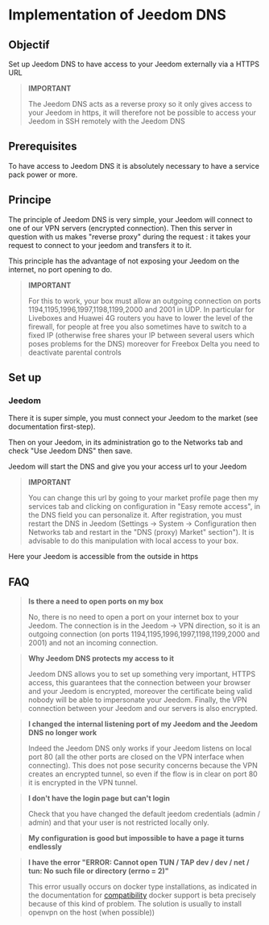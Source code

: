 # Implementation of Jeedom DNS

## Objectif

Set up Jeedom DNS to have access to your Jeedom externally via a HTTPS URL

> **IMPORTANT**
>
>The Jeedom DNS acts as a reverse proxy so it only gives access to your Jeedom in https, it will therefore not be possible to access your Jeedom in SSH remotely with the Jeedom DNS

## Prerequisites

To have access to Jeedom DNS it is absolutely necessary to have a service pack power or more.

## Principe

The principle of Jeedom DNS is very simple, your Jeedom will connect to one of our VPN servers (encrypted connection). Then this server in question with us makes "reverse proxy" during the request : it takes your request to connect to your jeedom and transfers it to it.

This principle has the advantage of not exposing your Jeedom on the internet, no port opening to do.

> **IMPORTANT**
>
> For this to work, your box must allow an outgoing connection on ports 1194,1195,1996,1997,1198,1199,2000 and 2001 in UDP. In particular for Liveboxes and Huawei 4G routers you have to lower the level of the firewall, for people at free you also sometimes have to switch to a fixed IP (otherwise free shares your IP between several users which poses problems for the DNS) moreover for Freebox Delta you need to deactivate parental controls 

## Set up

### Jeedom

There it is super simple, you must connect your Jeedom to the market (see documentation first-step). 

Then on your Jeedom, in its administration go to the Networks tab and check "Use Jeedom DNS" then save.

Jeedom will start the DNS and give you your access url to your Jeedom

> **IMPORTANT**
>
> You can change this url by going to your market profile page then my services tab and clicking on configuration in "Easy remote access", in the DNS field you can personalize it. After registration, you must restart the DNS in Jeedom (Settings -> System -> Configuration then Networks tab and restart in the "DNS (proxy) Market" section"). It is advisable to do this manipulation with local access to your box.

Here your Jeedom is accessible from the outside in https

## FAQ

> **Is there a need to open ports on my box**
>
> No, there is no need to open a port on your internet box to your Jeedom. The connection is in the Jeedom -> VPN direction, so it is an outgoing connection (on ports 1194,1195,1996,1997,1198,1199,2000 and 2001) and not an incoming connection.

> **Why Jeedom DNS protects my access to it**
>
> Jeedom DNS allows you to set up something very important, HTTPS access, this guarantees that the connection between your browser and your Jeedom is encrypted, moreover the certificate being valid nobody will be able to impersonate your Jeedom. Finally, the VPN connection between your Jeedom and our servers is also encrypted.

> **I changed the internal listening port of my Jeedom and the Jeedom DNS no longer work**
>
> Indeed the Jeedom DNS only works if your Jeedom listens on local port 80 (all the other ports are closed on the VPN interface when connecting). This does not pose security concerns because the VPN creates an encrypted tunnel, so even if the flow is in clear on port 80 it is encrypted in the VPN tunnel.

> **I don't have the login page but can't login**
>
> Check that you have changed the default jeedom credentials (admin / admin) and that your user is not restricted locally only.

> **My configuration is good but impossible to have a page it turns endlessly**
>

> **I have the error "ERROR: Cannot open TUN / TAP dev / dev / net / tun: No such file or directory (errno = 2)"**
>
> This error usually occurs on docker type installations, as indicated in the documentation for [compatibility](https://doc.jeedom.com/en_US/compatibility/) docker support is beta precisely because of this kind of problem. The solution is usually to install openvpn on the host (when possible))
